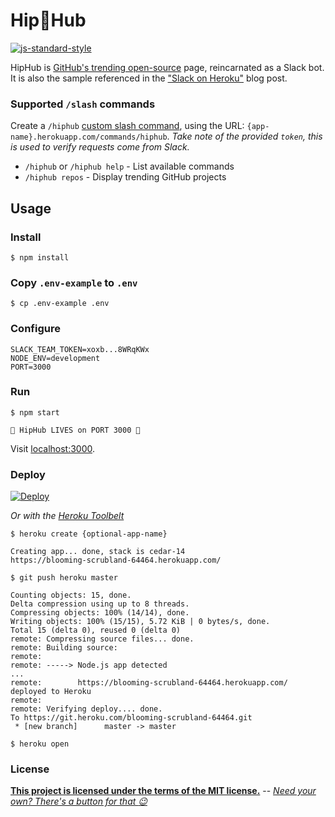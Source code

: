 # Hip:tophat:Hub

[![js-standard-style](https://cdn.rawgit.com/feross/standard/master/badge.svg)](https://github.com/feross/standard)

HipHub is [GitHub's trending open-source](https://github.com/trending/) page, reincarnated as a Slack bot. It is also the sample referenced in the ["Slack on Heroku"]() blog post.


### Supported `/slash` commands

Create a `/hiphub` [custom slash command](https://api.slack.com/slash-commands), using the URL: `{app-name}.herokuapp.com/commands/hiphub`. *Take note of the provided `token`, this is used to verify requests come from Slack.*

- `/hiphub` or `/hiphub help` - List available commands
- `/hiphub repos` - Display trending GitHub projects

## Usage

### Install

```shell
$ npm install
```

### Copy `.env-example` to `.env`

```shell
$ cp .env-example .env
```

### Configure

```shell
SLACK_TEAM_TOKEN=xoxb...8WRqKWx
NODE_ENV=development
PORT=3000
```
### Run

```shell
$ npm start

🚀 HipHub LIVES on PORT 3000 🚀
```

Visit [localhost:3000](http://localhost:3000).

### Deploy

[![Deploy](https://www.herokucdn.com/deploy/button.svg)](https://heroku.com/deploy)

_Or with the [Heroku Toolbelt](https://toolbelt.heroku.com)_

```shell
$ heroku create {optional-app-name}

Creating app... done, stack is cedar-14
https://blooming-scrubland-64464.herokuapp.com/

$ git push heroku master

Counting objects: 15, done.
Delta compression using up to 8 threads.
Compressing objects: 100% (14/14), done.
Writing objects: 100% (15/15), 5.72 KiB | 0 bytes/s, done.
Total 15 (delta 0), reused 0 (delta 0)
remote: Compressing source files... done.
remote: Building source:
remote:
remote: -----> Node.js app detected
...
remote:        https://blooming-scrubland-64464.herokuapp.com/ deployed to Heroku
remote:
remote: Verifying deploy.... done.
To https://git.heroku.com/blooming-scrubland-64464.git
 * [new branch]      master -> master

$ heroku open
```

### License

**[This project is licensed under the terms of the MIT license.](http://license-me.herokuapp.com)**
 -- [_Need your own? There's a button for that :wink:_](https://github.com/mattcreager/license)
